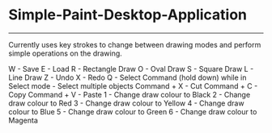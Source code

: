 # Simple-Paint-Desktop-Application
----------------------------------
Currently uses key strokes to change between drawing modes and perform simple operations on the drawing.

W - Save
E - Load
R - Rectangle Draw
O - Oval Draw
S - Square Draw
L - Line Draw
Z - Undo
X - Redo
Q - Select
Command (hold down) while in Select mode - Select multiple objects
Command + X - Cut
Command + C - Copy
Command + V - Paste
1 - Change draw colour to Black
2 - Change draw colour to Red
3 - Change draw colour to Yellow
4 - Change draw colour to Blue
5 - Change draw colour to Green
6 - Change draw colour to Magenta
